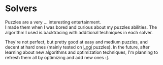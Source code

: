 # Solvers
Puzzles are a very ... interesting entertainment.<br/>I made them when I was bored and curious about my puzzles abilities.
The algorithm I used is backtracing with additional techniques in each solver.

They're not perfect, but pretty good at easy and medium puzzles, and decent at hard ones (mainly tested on [Logi](https://lamiglowki.net/) puzzles). In the future, after learning about new algorithms and optimization techniques, I'm planning to refresh them all by optimizing and add new ones :].
